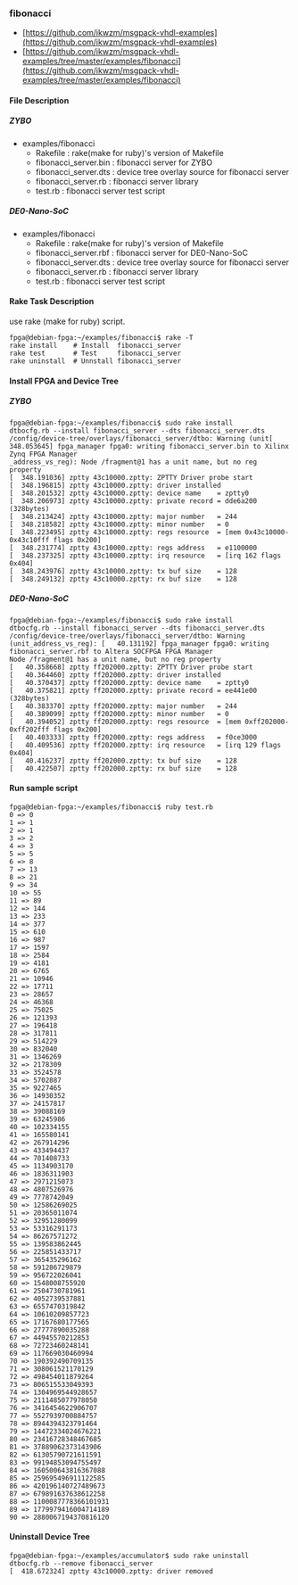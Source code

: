 ### fibonacci

- [https://github.com/ikwzm/msgpack-vhdl-examples](https://github.com/ikwzm/msgpack-vhdl-examples)
- [https://github.com/ikwzm/msgpack-vhdl-examples/tree/master/examples/fibonacci](https://github.com/ikwzm/msgpack-vhdl-examples/tree/master/examples/fibonacci)

#### File Description

##### ZYBO

 * examples/fibonacci
   + Rakefile                : rake(make for ruby)'s version of Makefile
   + fibonacci_server.bin    : fibonacci server for ZYBO
   + fibonacci_server.dts    : device tree overlay source for fibonacci server
   + fibonacci_server.rb     : fibonacci server library
   + test.rb                 : fibonacci server test script

##### DE0-Nano-SoC

 * examples/fibonacci
   + Rakefile                : rake(make for ruby)'s version of Makefile
   + fibonacci_server.rbf    : fibonacci server for DE0-Nano-SoC
   + fibonacci_server.dts    : device tree overlay source for fibonacci server
   + fibonacci_server.rb     : fibonacci server library
   + test.rb                 : fibonacci server test script

#### Rake Task Description

use rake (make for ruby) script.

```console
fpga@debian-fpga:~/examples/fibonacci$ rake -T
rake install    # Install  fibonacci_server
rake test       # Test     fibonacci_server
rake uninstall  # Unnstall fibonacci_server
```

#### Install FPGA and Device Tree

##### ZYBO

```console
fpga@debian-fpga:~/examples/fibonacci$ sudo rake install
dtbocfg.rb --install fibonacci_server --dts fibonacci_server.dts
/config/device-tree/overlays/fibonacci_server/dtbo: Warning (unit[  348.053645] fpga_manager fpga0: writing fibonacci_server.bin to Xilinx Zynq FPGA Manager
_address_vs_reg): Node /fragment@1 has a unit name, but no reg property
[  348.191036] zptty 43c10000.zptty: ZPTTY Driver probe start
[  348.196815] zptty 43c10000.zptty: driver installed
[  348.201532] zptty 43c10000.zptty: device name    = zptty0
[  348.206973] zptty 43c10000.zptty: private record = dde6a200 (328bytes)
[  348.213424] zptty 43c10000.zptty: major number   = 244
[  348.218582] zptty 43c10000.zptty: minor number   = 0
[  348.223495] zptty 43c10000.zptty: regs resource  = [mem 0x43c10000-0x43c10fff flags 0x200]
[  348.231774] zptty 43c10000.zptty: regs address   = e1100000
[  348.237325] zptty 43c10000.zptty: irq resource   = [irq 162 flags 0x404]
[  348.243976] zptty 43c10000.zptty: tx buf size    = 128
[  348.249132] zptty 43c10000.zptty: rx buf size    = 128
```

##### DE0-Nano-SoC

```console
fpga@debian-fpga:~/examples/fibonacci$ sudo rake install
dtbocfg.rb --install fibonacci_server --dts fibonacci_server.dts
/config/device-tree/overlays/fibonacci_server/dtbo: Warning (unit_address_vs_reg): [   40.131192] fpga_manager fpga0: writing fibonacci_server.rbf to Altera SOCFPGA FPGA Manager
Node /fragment@1 has a unit name, but no reg property
[   40.358668] zptty ff202000.zptty: ZPTTY Driver probe start
[   40.364460] zptty ff202000.zptty: driver installed
[   40.370437] zptty ff202000.zptty: device name    = zptty0
[   40.375821] zptty ff202000.zptty: private record = ee441e00 (328bytes)
[   40.383370] zptty ff202000.zptty: major number   = 244
[   40.389099] zptty ff202000.zptty: minor number   = 0
[   40.394052] zptty ff202000.zptty: regs resource  = [mem 0xff202000-0xff202fff flags 0x200]
[   40.403333] zptty ff202000.zptty: regs address   = f0ce3000
[   40.409536] zptty ff202000.zptty: irq resource   = [irq 129 flags 0x404]
[   40.416237] zptty ff202000.zptty: tx buf size    = 128
[   40.422507] zptty ff202000.zptty: rx buf size    = 128
```


#### Run sample script

```console
fpga@debian-fpga:~/examples/fibonacci$ ruby test.rb
0 => 0
1 => 1
2 => 1
3 => 2
4 => 3
5 => 5
6 => 8
7 => 13
8 => 21
9 => 34
10 => 55
11 => 89
12 => 144
13 => 233
14 => 377
15 => 610
16 => 987
17 => 1597
18 => 2584
19 => 4181
20 => 6765
21 => 10946
22 => 17711
23 => 28657
24 => 46368
25 => 75025
26 => 121393
27 => 196418
28 => 317811
29 => 514229
30 => 832040
31 => 1346269
32 => 2178309
33 => 3524578
34 => 5702887
35 => 9227465
36 => 14930352
37 => 24157817
38 => 39088169
39 => 63245986
40 => 102334155
41 => 165580141
42 => 267914296
43 => 433494437
44 => 701408733
45 => 1134903170
46 => 1836311903
47 => 2971215073
48 => 4807526976
49 => 7778742049
50 => 12586269025
51 => 20365011074
52 => 32951280099
53 => 53316291173
54 => 86267571272
55 => 139583862445
56 => 225851433717
57 => 365435296162
58 => 591286729879
59 => 956722026041
60 => 1548008755920
61 => 2504730781961
62 => 4052739537881
63 => 6557470319842
64 => 10610209857723
65 => 17167680177565
66 => 27777890035288
67 => 44945570212853
68 => 72723460248141
69 => 117669030460994
70 => 190392490709135
71 => 308061521170129
72 => 498454011879264
73 => 806515533049393
74 => 1304969544928657
75 => 2111485077978050
76 => 3416454622906707
77 => 5527939700884757
78 => 8944394323791464
79 => 14472334024676221
80 => 23416728348467685
81 => 37889062373143906
82 => 61305790721611591
83 => 99194853094755497
84 => 160500643816367088
85 => 259695496911122585
86 => 420196140727489673
87 => 679891637638612258
88 => 1100087778366101931
89 => 1779979416004714189
90 => 2880067194370816120
```

#### Uninstall Device Tree

```console
fpga@debian-fpga:~/examples/accumulator$ sudo rake uninstall
dtbocfg.rb --remove fibonacci_server
[  418.672324] zptty 43c10000.zptty: driver removed
```



